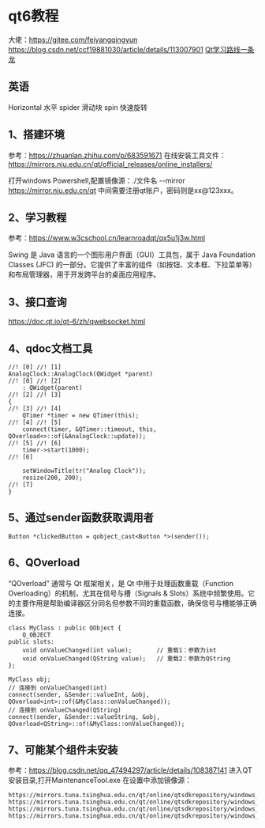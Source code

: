 # qt6教程

大佬：https://gitee.com/feiyangqingyun
https://blog.csdn.net/ccf19881030/article/details/113007901
[Qt学习路线一条龙](https://mp.weixin.qq.com/s/tY4eMky_Zvdx-x2PeWbUsQ)

## 英语
Horizontal 水平
spider 滑动块
spin 快速旋转

## 1、搭建环境
参考：https://zhuanlan.zhihu.com/p/683591671
在线安装工具文件：https://mirrors.nju.edu.cn/qt/official_releases/online_installers/

打开windows Powershell,配置镜像源：./文件名 --mirror https://mirror.nju.edu.cn/qt
中间需要注册qt账户，密码则是xx@123xxx。

## 2、学习教程
参考：https://www.w3cschool.cn/learnroadqt/qx5u1j3w.html

Swing 是 Java 语言的一个图形用户界面（GUI）工具包，属于 Java Foundation Classes (JFC) 的一部分。它提供了丰富的组件（如按钮、文本框、下拉菜单等）和布局管理器，用于开发跨平台的桌面应用程序。

## 3、接口查询
https://doc.qt.io/qt-6/zh/qwebsocket.html

## 4、qdoc文档工具
```
//! [0] //! [1]
AnalogClock::AnalogClock(QWidget *parent)
//! [0] //! [2]
    : QWidget(parent)
//! [2] //! [3]
{
//! [3] //! [4]
    QTimer *timer = new QTimer(this);
//! [4] //! [5]
    connect(timer, &QTimer::timeout, this, QOverload<>::of(&AnalogClock::update));
//! [5] //! [6]
    timer->start(1000);
//! [6]

    setWindowTitle(tr("Analog Clock"));
    resize(200, 200);
//! [7]
}
```

## 5、通过sender函数获取调用者
```
Button *clickedButton = qobject_cast<Button *>(sender());
```

## 6、QOverload
“QOverload” 通常与 Qt 框架相关，是 Qt 中用于处理函数重载（Function Overloading）的机制，尤其在信号与槽（Signals & Slots）系统中频繁使用。它的主要作用是帮助编译器区分同名但参数不同的重载函数，确保信号与槽能够正确连接。
```
class MyClass : public QObject {
    Q_OBJECT
public slots:
    void onValueChanged(int value);       // 重载1：参数为int
    void onValueChanged(QString value);   // 重载2：参数为QString
};

MyClass obj;
// 连接到 onValueChanged(int)
connect(sender, &Sender::valueInt, &obj, QOverload<int>::of(&MyClass::onValueChanged));
// 连接到 onValueChanged(QString)
connect(sender, &Sender::valueString, &obj, QOverload<QString>::of(&MyClass::onValueChanged));
```

## 7、可能某个组件未安装
参考：https://blog.csdn.net/qq_47494297/article/details/108387141
进入QT安装目录,打开MaintenanceTool.exe
在设置中添加镜像源：
```
https://mirrors.tuna.tsinghua.edu.cn/qt/online/qtsdkrepository/windows_x86/desktop/tools_mingw/
https://mirrors.tuna.tsinghua.edu.cn/qt/online/qtsdkrepository/windows_x86/desktop/qt6_691/
https://mirrors.tuna.tsinghua.edu.cn/qt/online/qtsdkrepository/windows_x86/desktop/qt6_dev_src_doc_examples/
https://mirrors.tuna.tsinghua.edu.cn/qt/online/qtsdkrepository/windows_x86/desktop/qt6_691_dev_wasm/
```